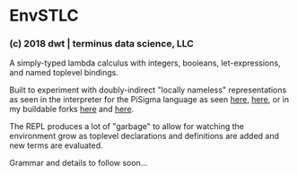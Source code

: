 # EnvSTLC
### (c) 2018 dwt | terminus data science, LLC

A simply-typed lambda calculus with integers, booleans, let-expressions,
and named toplevel bindings.

Built to experiment with doubly-indirect "locally nameless" representations as seen in the interpreter for the PiSigma language as seen [here](https://github.com/zlizta/PiSigma), [here](https://github.com/zlizta/pisigma-0-2-2), or in my buildable forks [here](https://github.com/derrickturk/PiSigma) and [here](https://github.com/derrickturk/pisigma-0-2-2).

The REPL produces a lot of "garbage" to allow for watching the environment grow as toplevel declarations and definitions are added and new terms are evaluated.

Grammar and details to follow soon...
